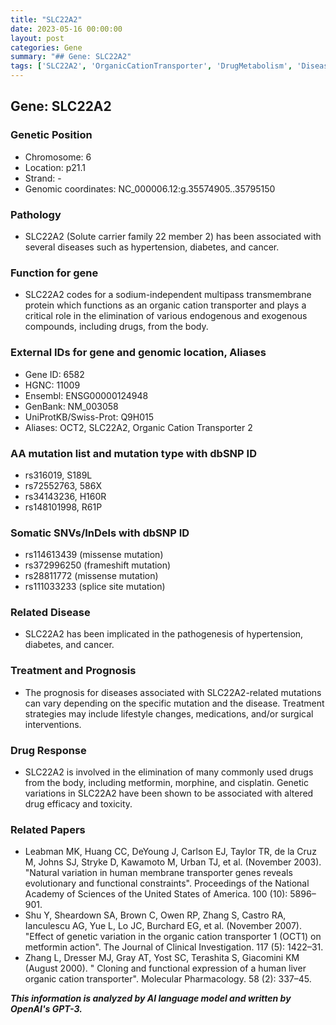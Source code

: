 ```yaml
---
title: "SLC22A2"
date: 2023-05-16 00:00:00
layout: post
categories: Gene
summary: "## Gene: SLC22A2"
tags: ['SLC22A2', 'OrganicCationTransporter', 'DrugMetabolism', 'DiseaseAssociation', 'GeneticVariation', 'DrugResponse', 'Mutation', 'Prognosis']
---
```


## Gene: SLC22A2

### Genetic Position 
- Chromosome: 6
- Location: p21.1
- Strand: -
- Genomic coordinates: NC_000006.12:g.35574905..35795150

### Pathology 
- SLC22A2 (Solute carrier family 22 member 2) has been associated with several diseases such as hypertension, diabetes, and cancer.

### Function for gene
- SLC22A2 codes for a sodium-independent multipass transmembrane protein which functions as an organic cation transporter and plays a critical role in the elimination of various endogenous and exogenous compounds, including drugs, from the body.

### External IDs for gene and genomic location, Aliases
- Gene ID: 6582
- HGNC: 11009
- Ensembl: ENSG00000124948
- GenBank: NM\_003058
- UniProtKB/Swiss-Prot: Q9H015
- Aliases: OCT2, SLC22A2, Organic Cation Transporter 2

### AA mutation list and mutation type with dbSNP ID
- rs316019, S189L
- rs72552763, 586X
- rs34143236, H160R
- rs148101998, R61P

### Somatic SNVs/InDels with dbSNP ID
- rs114613439 (missense mutation)
- rs372996250 (frameshift mutation)
- rs28811772 (missense mutation)
- rs111033233 (splice site mutation)

### Related Disease
- SLC22A2 has been implicated in the pathogenesis of hypertension, diabetes, and cancer.

### Treatment and Prognosis 
- The prognosis for diseases associated with SLC22A2-related mutations can vary depending on the specific mutation and the disease. Treatment strategies may include lifestyle changes, medications, and/or surgical interventions.

### Drug Response
- SLC22A2 is involved in the elimination of many commonly used drugs from the body, including metformin, morphine, and cisplatin. Genetic variations in SLC22A2 have been shown to be associated with altered drug efficacy and toxicity.

### Related Papers
- Leabman MK, Huang CC, DeYoung J, Carlson EJ, Taylor TR, de la Cruz M, Johns SJ, Stryke D, Kawamoto M, Urban TJ, et al. (November 2003). "Natural variation in human membrane transporter genes reveals evolutionary and functional constraints". Proceedings of the National Academy of Sciences of the United States of America. 100 (10): 5896–901. 
- Shu Y, Sheardown SA, Brown C, Owen RP, Zhang S, Castro RA, Ianculescu AG, Yue L, Lo JC, Burchard EG, et al. (November 2007). "Effect of genetic variation in the organic cation transporter 1 (OCT1) on metformin action". The Journal of Clinical Investigation. 117 (5): 1422–31. 
- Zhang L, Dresser MJ, Gray AT, Yost SC, Terashita S, Giacomini KM (August 2000). " Cloning and functional expression of a human liver organic cation transporter". Molecular Pharmacology. 58 (2): 337–45.

**_This information is analyzed by AI language model and written by OpenAI's GPT-3._**